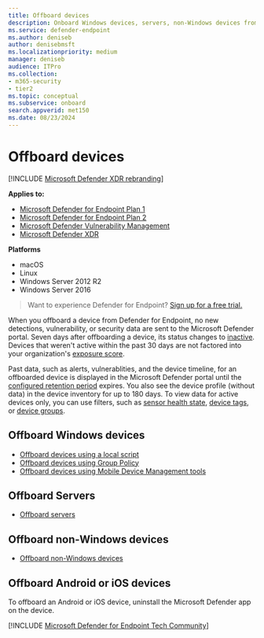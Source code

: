 ```yaml
---
title: Offboard devices
description: Onboard Windows devices, servers, non-Windows devices from the Microsoft Defender for Endpoint service
ms.service: defender-endpoint
ms.author: deniseb
author: denisebmsft
ms.localizationpriority: medium
manager: deniseb
audience: ITPro
ms.collection: 
- m365-security
- tier2
ms.topic: conceptual
ms.subservice: onboard
search.appverid: met150
ms.date: 08/23/2024
---
```


# Offboard devices

[!INCLUDE [Microsoft Defender XDR rebranding](../includes/microsoft-defender.md)]


**Applies to:**

- [Microsoft Defender for Endpoint Plan 1](microsoft-defender-endpoint.md)
- [Microsoft Defender for Endpoint Plan 2](microsoft-defender-endpoint.md)
- [Microsoft Defender Vulnerability Management](/defender-vulnerability-management/defender-vulnerability-management)
- [Microsoft Defender XDR](/defender-xdr)

**Platforms**
- macOS
- Linux
- Windows Server 2012 R2
- Windows Server 2016

> Want to experience Defender for Endpoint? [Sign up for a free trial.](https://signup.microsoft.com/create-account/signup?products=7f379fee-c4f9-4278-b0a1-e4c8c2fcdf7e&ru=https://aka.ms/MDEp2OpenTrial?ocid=docs-wdatp-offboarddevices-abovefoldlink)

When you offboard a device from Defender for Endpoint, no new detections, vulnerability, or security data are sent to the Microsoft Defender portal. Seven days after offboarding a device, its status changes to [inactive](/defender-endpoint/fix-unhealthy-sensors#inactive-devices). Devices that weren't active within the past 30 days are not factored into your organization's [exposure score](/defender-vulnerability-management/tvm-exposure-score).

Past data, such as alerts, vulnerablities, and the device timeline, for an offboarded device is displayed in the Microsoft Defender portal until the [configured retention period](/defender-endpoint/data-storage-privacy#how-long-will-microsoft-store-my-data-what-is-microsofts-data-retention-policy) expires. You also see the device profile (without data) in the device inventory for up to 180 days. To view data for active devices only, you can use filters, such as [sensor health state](/defender-endpoint/machines-view-overview#use-filters-to-customize-the-device-inventory-views), [device tags](/defender-endpoint/machine-tags), or [device groups](/defender-endpoint/machine-groups).


## Offboard Windows devices

- [Offboard devices using a local script](configure-endpoints-script.md#offboard-devices-using-a-local-script)
- [Offboard devices using Group Policy](configure-endpoints-gp.md#offboard-devices-using-group-policy)
- [Offboard devices using Mobile Device Management tools](configure-endpoints-mdm.md#offboard-devices-using-mobile-device-management-tools)

## Offboard Servers

- [Offboard servers](configure-server-endpoints.md#offboard-windows-servers)

## Offboard non-Windows devices

- [Offboard non-Windows devices](configure-endpoints-non-windows.md#offboard-non-windows-devices)

## Offboard Android or iOS devices

To offboard an Android or iOS device, uninstall the Microsoft Defender app on the device.


[!INCLUDE [Microsoft Defender for Endpoint Tech Community](../includes/defender-mde-techcommunity.md)]


